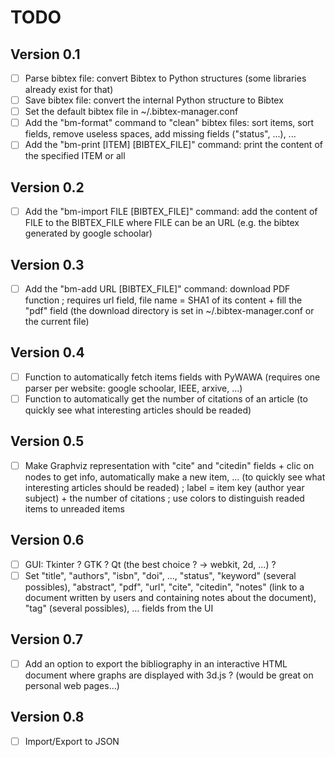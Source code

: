 # TODO

## Version 0.1

- [ ] Parse bibtex file: convert Bibtex to Python structures (some libraries already exist for that)
- [ ] Save bibtex file: convert the internal Python structure to Bibtex
- [ ] Set the default bibtex file in ~/.bibtex-manager.conf
- [ ] Add the "bm-format" command to "clean" bibtex files: sort items, sort fields, remove useless spaces, add missing fields ("status", ...), ...
- [ ] Add the "bm-print [ITEM] [BIBTEX_FILE]" command: print the content of the specified ITEM or all

## Version 0.2

- [ ] Add the "bm-import FILE [BIBTEX_FILE]" command: add the content of FILE to the BIBTEX_FILE where FILE can be an URL (e.g. the bibtex generated by google schoolar)

## Version 0.3

- [ ] Add the "bm-add URL [BIBTEX_FILE]" command: download PDF function ; requires url field, file name = SHA1 of its content + fill the "pdf" field (the download directory is set in ~/.bibtex-manager.conf or the current file)

## Version 0.4

- [ ] Function to automatically fetch items fields with PyWAWA (requires one parser per website: google schoolar, IEEE, arxive, ...)
- [ ] Function to automatically get the number of citations of an article (to quickly see what interesting articles should be readed)

## Version 0.5

- [ ] Make Graphviz representation with "cite" and "citedin" fields + clic on nodes to get info, automatically make a new item, ... (to quickly see what interesting articles should be readed) ; label = item key (author year subject) + the number of citations ; use colors to distinguish readed items to unreaded items

## Version 0.6

- [ ] GUI: Tkinter ? GTK ? Qt (the best choice ? -> webkit, 2d, ...) ?
- [ ] Set "title", "authors", "isbn", "doi", ..., "status", "keyword" (several possibles), "abstract", "pdf", "url", "cite", "citedin", "notes" (link to a document written by users and containing notes about the document), "tag" (several possibles), ... fields from the UI

## Version 0.7

- [ ] Add an option to export the bibliography in an interactive HTML document where graphs are displayed with 3d.js ? (would be great on personal web pages...)

## Version 0.8

- [ ] Import/Export to JSON
